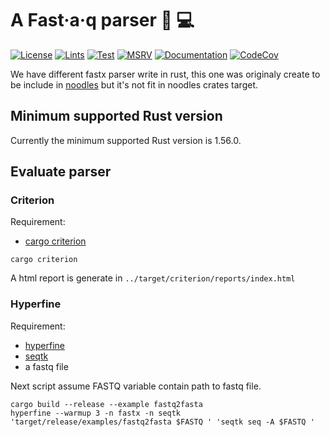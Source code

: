 # A Fast·a·q parser 🧬 💻

[![License](https://img.shields.io/badge/license-MIT-green)](https://github.com/natir/fastx/blob/master/LICENSE)
[![Lints](https://github.com/natir/fastx/actions/workflows/format.yml/badge.svg)](https://github.com/natir/fastx/actions/workflows/format.yml)
[![Test](https://github.com/natir/fastx/actions/workflows/test.yml/badge.svg)](https://github.com/natir/fastx/actions/workflows/test.yml)
[![MSRV](https://github.com/natir/fastx/actions/workflows/msrv.yml/badge.svg)](https://github.com/natir/fastx/actions/workflows/msrv.yml)
[![Documentation](https://github.com/natir/fastx/workflows/Documentation/badge.svg)](https://natir.github.io/fastx/fastx)
[![CodeCov](https://codecov.io/gh/natir/fastx/branch/master/graph/badge.svg)](https://codecov.io/gh/natir/fastx)

We have different fastx parser write in rust, this one was originaly create to be include in [noodles](https://github.com/zaeleus/noodles) but it's not fit in noodles crates target.

## Minimum supported Rust version

Currently the minimum supported Rust version is 1.56.0.

## Evaluate parser

### Criterion

Requirement:
- [cargo criterion](https://github.com/bheisler/cargo-criterion)

```
cargo criterion
```

A html report is generate in `../target/criterion/reports/index.html`

### Hyperfine

Requirement:
- [hyperfine](https://github.com/sharkdp/hyperfine/)
- [seqtk](https://github.com/lh3/seqtk)
- a fastq file

Next script assume FASTQ variable contain path to fastq file.

```
cargo build --release --example fastq2fasta
hyperfine --warmup 3 -n fastx -n seqtk 'target/release/examples/fastq2fasta $FASTQ ' 'seqtk seq -A $FASTQ '
```

